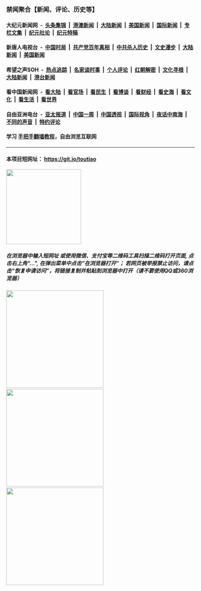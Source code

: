 ### 禁闻聚合【新闻、评论、历史等】

#### 大纪元新闻网 &nbsp;-&nbsp; [头条集锦](indexes/E头条集锦.md?t=03080703) &nbsp;|&nbsp; [港澳新闻](indexes/E港澳新闻.md?t=03080703)  &nbsp;|&nbsp; [大陆新闻](indexes/E大陆新闻.md?t=03080703) &nbsp;|&nbsp; [美国新闻](indexes/E美国新闻.md?t=03080703) &nbsp;|&nbsp; [国际新闻](indexes/E国际新闻.md?t=03080703) &nbsp;|&nbsp; [专栏文集](indexes/E专栏文集.md?t=03080703) &nbsp;|&nbsp; [纪元社论](indexes/E纪元社论.md?t=03080703) &nbsp;|&nbsp; [纪元特稿](indexes/E纪元特稿.md?t=03080703) 

#### 新唐人电视台 &nbsp;-&nbsp; [中国时局](indexes/N中国时局.md?t=03080703) &nbsp;|&nbsp; [共产党百年真相](indexes/N共产党百年真相.md?t=03080703) &nbsp;|&nbsp; [中共杀人历史](indexes/N中共杀人历史.md?t=03080703) &nbsp;|&nbsp; [文史漫步](indexes/N文史漫步.md?t=03080703) &nbsp;|&nbsp; [大陆新闻](indexes/N大陆新闻.md?t=03080703) &nbsp;|&nbsp; [美国新闻](indexes/N美国新闻.md?t=03080703)

#### 希望之声SOH &nbsp;-&nbsp; [热点追踪](indexes/H热点追踪.md?t=03080703) &nbsp;|&nbsp; [名家谈时事](indexes/H名家谈时事.md?t=03080703) &nbsp;|&nbsp; [个人评论](indexes/H个人评论.md?t=03080703)  &nbsp;|&nbsp; [红朝解密](indexes/H红朝解密.md?t=03080703) &nbsp;|&nbsp; [文化寻根](indexes/H文化寻根.md?t=03080703) &nbsp;|&nbsp; [大陆新闻](indexes/H大陆新闻.md?t=03080703) &nbsp;|&nbsp; [港台新闻](indexes/H港台新闻.md?t=03080703)

#### 看中国新闻网 &nbsp;-&nbsp; [看大陆](indexes/S看大陆.md?t=03080703) &nbsp;|&nbsp; [看官场](indexes/S看官场.md?t=03080703) &nbsp;|&nbsp; [看民生](indexes/S看民生.md?t=03080703)  &nbsp;|&nbsp; [看博谈](indexes/S看博谈.md?t=03080703) &nbsp;|&nbsp; [看财经](indexes/S看财经.md?t=03080703) &nbsp;|&nbsp; [看史海](indexes/S看史海.md?t=03080703) &nbsp;|&nbsp; [看文化](indexes/S看文化.md?t=03080703) &nbsp;|&nbsp; [看生活](indexes/S看生活.md?t=03080703) &nbsp;|&nbsp; [看世界](indexes/S看世界.md?t=03080703)

#### 自由亚洲电台 &nbsp;-&nbsp; [亚太报道](indexes/R亚太报道.md?t=03080703) &nbsp;|&nbsp; [中国一周](indexes/R中国一周.md?t=03080703) &nbsp;|&nbsp; [中国透视](indexes/R中国透视.md?t=03080703)  &nbsp;|&nbsp; [国际视角](indexes/R国际视角.md?t=03080703) &nbsp;|&nbsp; [夜话中南海](indexes/R夜话中南海.md?t=03080703) &nbsp;|&nbsp; [不同的声音](indexes/R不同的声音.md?t=03080703) &nbsp;|&nbsp; [特约评论](indexes/R特约评论.md?t=03080703)

#### 学习 [手把手翻墙教程](https://github.com/gfw-breaker/guides/wiki)，自由浏览互联网

----

#### 本项目短网址： https://git.io/toutiao
<img src="https://raw.githubusercontent.com/gfw-breaker/banned-news/master/scripts/img/qr.png" width="200px"/>  

##### 在浏览器中输入短网址 或使用微信、支付宝等二维码工具扫描二维码打开页面, 点击右上角"...", 在弹出菜单中点击“在浏览器打开”； 若网页被举报禁止访问，请点击“恢复申请访问”，将链接复制并粘贴到浏览器中打开（请不要使用QQ或360浏览器）

<img src="https://raw.githubusercontent.com/gfw-breaker/banned-news/master/scripts/img/1.png" width="260px"/> &nbsp; <img src="https://raw.githubusercontent.com/gfw-breaker/banned-news/master/scripts/img/2.png" width="260px"/> &nbsp; <img src="https://raw.githubusercontent.com/gfw-breaker/banned-news/master/scripts/img/3.png" width="260px"/>
